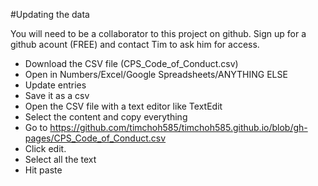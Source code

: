 #Updating the data

You will need to be a collaborator to this project on github. Sign up for a github acount (FREE) and contact Tim to ask him for access.

- Download the CSV file (CPS_Code_of_Conduct.csv)
- Open in Numbers/Excel/Google Spreadsheets/ANYTHING ELSE
- Update entries
- Save it as a csv
- Open the CSV file with a text editor like TextEdit
- Select the content and copy everything
- Go to https://github.com/timchoh585/timchoh585.github.io/blob/gh-pages/CPS_Code_of_Conduct.csv
- Click edit.
- Select all the text
- Hit paste
